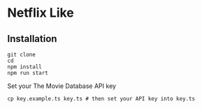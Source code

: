 # Netflix Like

## Installation

```shell
git clone 
cd 
npm install
npm run start
```

Set your The Movie Database API key

```shell
cp key.example.ts key.ts # then set your API key into key.ts

```
